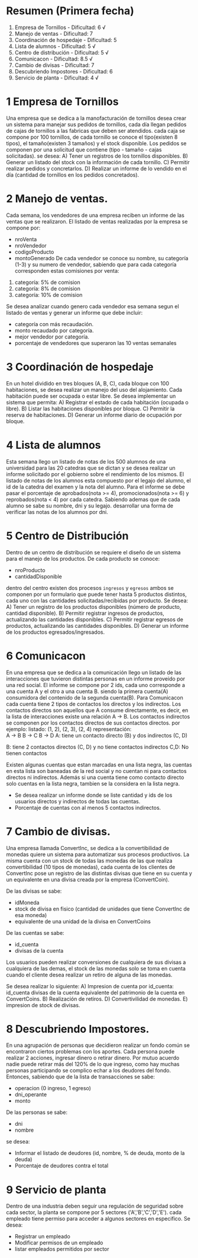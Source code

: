 # Resumen (Primera fecha)
1. Empresa de Tornillos - Dificultad: 6 √
2. Manejo de ventas - Dificultad: 7
3. Coordinación de hospedaje - Dificultad: 5
4. Lista de alumnos - Dificultad: 5 √
5. Centro de distribución - Dificultad: 5 √
6. Comunicacon - Dificultad: 8.5 √
7. Cambio de divisas - Dificultad: 7
8. Descubriendo Impostores - Dificultad: 6 
9. Servicio de planta - Dificultad: 4 √


# 1 Empresa de Tornillos
Una empresa que se dedica a la manofacturación de tornillos desea crear un sistema
para manejar sus pedidos de tornillos, 
cada día llegan pedidos de cajas de tornillos a las fabricas que deben ser atendidos.
cada caja se compone por 100 tornillos,
de cada tornillo se conoce el tipo(existen 8 tipos), el tamaño(existen 3 tamaños) y el stock disponible.
Los pedidos se componen por una solicitud que contiene (tipo - tamaño - cajas solicitadas).
se desea:
A) Tener un registros de los tornillos disponibles.
B) Generar un listado del stock con la información de cada tornillo.
C) Permitir realizar pedidos y concretarlos.
D) Realizar un informe de lo vendido en el día (cantidad de tornillos en los pedidos concretados).



# 2 Manejo de ventas.
Cada semana, los vendedores de una empresa reciben un informe de las ventas que se realizaron.
El listado de ventas realizadas por la empresa se compone por:
- nroVenta
- nroVendedor
- codigoProducto
- montoGenerado
De cada vendedor se conoce su nombre, su categoría (1-3) y su numero de vendedor, sabiendo que 
para cada categoría corresponden estas comisiones por venta:
1. categoría: 5% de comision
2. categoría: 8% de comision
3. categoría: 10% de comision

Se desea analizar cuando genero cada vendedor esa semana segun el listado de ventas y generar un informe que debe incluir:
- categoría con más recaudación.
- monto recaudado por categoría.
- mejor vendedor por categoría.
- porcentaje de vendedores que superaron las 10 ventas semanales


# 3 Coordinación de hospedaje
En un hotel dividido en tres bloques (A, B, C), cada bloque con 100 habitaciones, se desea realizar un manejo del uso del alojamiento. Cada habitación puede ser ocupada o estar libre.
Se desea implementar un sistema que permita:
    A) Registrar el estado de cada habitación (ocupada o libre).
    B) Listar las habitaciones disponibles por bloque.
    C) Permitir la reserva de habitaciones.
    D) Generar un informe diario de ocupación por bloque.

# 4 Lista de alumnos
Esta semana llego un listado de notas de los 500 alumnos de una universidad para las
20 catedras que se dictan y se desea realizar
un informe solicitado por el gobierno sobre el rendimiento de los mismos.
El listado de notas de los alumnos esta compuesto por el legajo del alumno, el id de la catedra del examen y la nota del alumno.
Para el informe se debe pasar el porcentaje de aprobados(nota >= 4), promocionados(nota >= 6) y reprobados(nota < 4) por cada catedra.
Sabiendo ademas que de cada alumno se sabe su nombre, dni y su legajo.
desarrollar una forma de verificar las notas de los alumnos por dni.


# 5 Centro de Distribución
Dentro de un centro de distribución se requiere el diseño de un sistema para el manejo de los productos.
De cada producto se conoce:
- nroProducto
- cantidadDisponible

dentro del centro existen dos procesos `ingresos` y `egresos` ambos se componen por un
formulario que puede tener hasta 5 productos distintos, cada uno con las cantidades solicitadas/recibidas por producto.
Se desea:
A) Tener un registro de los productos disponibles (número de producto, cantidad disponible).
B) Permitir registrar ingresos de productos, actualizando las cantidades disponibles.
C) Permitir registrar egresos de productos, actualizando las cantidades disponibles.
D) Generar un informe de los productos egresados/ingresados.

# 6 Comunicacon
En una empresa que se dedica a la comunicación llego un listado de las interacciones que tuvieron
distintas personas en un informe proveido por una red social.
El informe se compone por 2 ids, cada uno corresponde a una cuenta A y el otro a una cuenta B. siendo la primera cuenta(A) consumidora del contenido de la segunda cuenta(B).
Para Comunicacon cada cuenta tiene 2 tipos de contactos los directos y los indirectos.
Los contactos directos son aquellos que A consume directamente, es decir, en la lista de interacciones existe una relación A -> B.
Los contactos indirectos se componen por los contactos directos de sus contactos directos.
por ejemplo:
listado:
    (1, 2), (2, 3), (2, 4)
representación:    
    A -> B
    B -> C
    B -> D
A:
    tiene un contacto directo (B) y dos indirectos (C, D)

B:
    tiene 2 contactos directos (C, D) y no tiene contactos indirectos
C,D:
    No tienen contactos

Existen algunas cuentas que estan marcadas en una lista negra, las cuentas en esta lista
son baneadas de la red social y no cuentan ni para contactos directos ni indirectos.
Además si una cuenta tiene como contacto directo solo cuentas en la lista negra, tambien se la considera en la lista negra.

- Se desea realizar un informe donde se liste cantidad y ids de los usuarios directos y indirectos de todas las cuentas.
- Porcentaje de cuentas con al menos 5 contactos indirectos.


# 7 Cambio de divisas.
Una empresa llamada ConvertInc, se dedica a la convertibilidad de monedas quiere un sistema para automatizar sus procesos productivos.
La misma cuenta con un stock de todas las monedas de las que realiza convertibilidad (10 tipos de monedas),
cada cuenta de los clientes de ConvertInc pose un registro de las distintas divisas que tiene en su cuenta
y un equivalente en una divisa creada por la empresa (ConvertCoin).

De las divisas se sabe:
- idMoneda
- stock de divisa en fisico (cantidad de unidades que tiene ConvertInc de esa moneda)
- equivalente de una unidad de la divisa en ConvertCoins

De las cuentas se sabe:
- id_cuenta
- divisas de la cuenta

Los usuarios pueden realizar conversiones de cualquiera de sus divisas a cualquiera de las demas,
el stock de las monedas solo se toma en cuenta cuando el cliente desea realizar un retiro de alguna de las monedas.

Se desea realizar lo siguiente:
    A) Impresion de cuenta por id_cuenta:
        id_cuenta
        divisas de la cuenta
        equivalente del patrimonio de la cuenta en ConvertCoins.
    B) Realización de retiros.
    D) Convertivilidad de monedas.
    E) impresion de stock de divisas.

# 8 Descubriendo Impostores.
En una agrupación de personas que decidieron realizar un fondo común se encontraron ciertos problemas con los aportes.
Cada persona puede realizar 2 acciones, ingresar dinero o retirar dinero.
Por mutuo acuerdo nadie puede retirar más del 120% de lo que ingreso, como hay muchas personas participando se complico echar a los deudores del fondo.
Entonces, sabiendo que de la lista de transacciones se sabe:
- operacion (0 ingreso, 1 egreso)
- dni_operante
- monto

De las personas se sabe:
- dni
- nombre

se desea:
- Informar el listado de deudores (id, nombre, % de deuda, monto de la deuda)
- Porcentaje de deudores contra el total

# 9 Servicio de planta
Dentro de una industria deben seguir una regulación de seguridad sobre cada sector, la planta se compone por
5 sectores ('A','B','C','D','E').
cada empleado tiene permiso para acceder a algunos sectores en especifico.
Se desea:
- Registrar un empleado
- Modificar permisos de un empleado
- listar empleados permitidos por sector